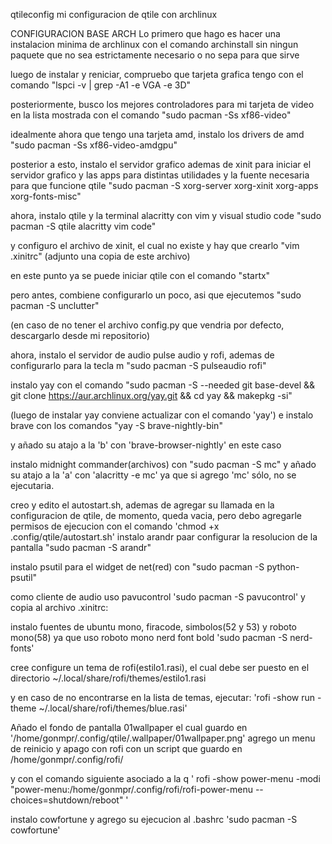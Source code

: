 qtileconfig
mi configuracion de qtile con archlinux

CONFIGURACION BASE ARCH
Lo primero que hago es hacer una instalacion minima de archlinux con el comando archinstall sin ningun paquete que no sea estrictamente necesario o no sepa para que sirve

luego de instalar y reniciar, compruebo que tarjeta grafica tengo con el comando
"lspci -v | grep -A1 -e VGA -e 3D"

posteriormente, busco los mejores controladores para mi tarjeta de video en la lista mostrada con el comando
"sudo pacman -Ss xf86-video"

idealmente ahora que tengo una tarjeta amd, instalo los drivers de amd
"sudo pacman -Ss xf86-video-amdgpu"

posterior a esto, instalo el servidor grafico ademas de xinit para iniciar el servidor grafico y las apps para distintas utilidades y la fuente necesaria para que funcione qtile
"sudo pacman -S xorg-server xorg-xinit xorg-apps xorg-fonts-misc"

ahora, instalo qtile y la terminal alacritty con vim y visual studio code
"sudo pacman -S qtile alacritty vim code"

y configuro el archivo de xinit, el cual no existe y hay que crearlo
"vim .xinitrc"
(adjunto una copia de este archivo)

en este punto ya se puede iniciar qtile con el comando
"startx"

pero antes, combiene configurarlo un poco, asi que ejecutemos
"sudo pacman -S unclutter"

(en caso de no tener el archivo config.py que vendria por defecto, descargarlo desde mi repositorio)

ahora, instalo el servidor de audio pulse audio y rofi, ademas de configurarlo para la tecla m
"sudo pacman -S pulseaudio rofi"

instalo yay con el comando
"sudo pacman -S --needed git base-devel && git clone https://aur.archlinux.org/yay.git && cd yay && makepkg -si"

(luego de instalar yay conviene actualizar con el comando 'yay')
e instalo brave con los comandos
"yay -S brave-nightly-bin"

y añado su atajo a la 'b' con 'brave-browser-nightly' en este caso

instalo midnight commander(archivos) con "sudo pacman -S mc"
y añado su atajo a la 'a' con 'alacritty -e mc' ya que si agrego 'mc' sólo, no se ejecutaria.

creo y edito el autostart.sh, ademas de agregar su llamada en la configuracion de qtile,
de momento, queda vacia, pero debo agregarle permisos de ejecucion con el comando 'chmod +x .config/qtile/autostart.sh'
instalo arandr paar configurar la resolucion de la pantalla
"sudo pacman -S arandr"

instalo psutil para el widget de net(red) con "sudo pacman -S python-psutil"

como cliente de audio uso pavucontrol
'sudo pacman -S pavucontrol'
y copia al archivo .xinitrc:

instalo fuentes de ubuntu mono, firacode, simbolos(52 y 53) y roboto mono(58) ya que uso roboto mono nerd font bold
'sudo pacman -S nerd-fonts'

cree configure un tema de rofi(estilo1.rasi), el cual debe ser puesto en el directorio
~/.local/share/rofi/themes/estilo1.rasi

y en caso de no encontrarse en la lista de temas, ejecutar:
'rofi -show run -theme ~/.local/share/rofi/themes/blue.rasi'

Añado el fondo de pantalla 01wallpaper el cual guardo en '/home/gonmpr/.config/qtile/.wallpaper/01wallpaper.png'
agrego un menu de reinicio y apago con rofi con un script que guardo en /home/gonmpr/.config/rofi/

y con el comando siguiente asociado a la q
' rofi -show power-menu -modi "power-menu:/home/gonmpr/.config/rofi/rofi-power-menu --choices=shutdown/reboot" '

instalo cowfortune y agrego su ejecucion al .bashrc
'sudo pacman -S cowfortune'
